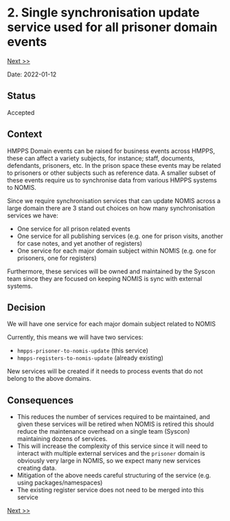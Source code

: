 # 2. Single synchronisation update service used for all prisoner domain events

[Next >>](9999-end.md)


Date: 2022-01-12

## Status

Accepted

## Context


HMPPS Domain events can be raised for business events across HMPPS, these can affect a variety subjects, for instance; staff, documents, defendants, prisoners, etc.
In the prison space these events may be related to prisoners or other subjects such as reference data.
A smaller subset of these events require us to synchronise data from various HMPPS systems to NOMIS.

Since we require synchronisation services that can update NOMIS across a large domain there are 3 stand out choices on how many synchronisation services we have:
- One service for all prison related events
- One service for all publishing services (e.g. one for prison visits, another for case notes, and yet another of registers)
- One service for each major domain subject within NOMIS (e.g. one for prisoners, one for registers)

Furthermore, these services will be owned and maintained by the Syscon team since they are focused on keeping NOMIS is sync with external systems. 

## Decision

We will have one service for each major domain subject related to NOMIS

Currently, this means we will have two services:
- `hmpps-prisoner-to-nomis-update`  (this service)
- `hmpps-registers-to-nomis-update` (already existing)

New services will be created if it needs to process events that do not belong to the above domains.

## Consequences

- This reduces the number of services required to be maintained, and given these services will be retired when NOMIS is retired this should reduce the maintenance overhead on a single team (Syscon) maintaining dozens of services.
- This will increase the complexity of this service since it will need to interact with multiple external services and the `prisoner` domain is obviously very large in NOMIS, so we expect many new services creating data.
- Mitigation of the above needs careful structuring of the service (e.g. using packages/namespaces)
- The existing register service does not need to be merged into this service



[Next >>](9999-end.md)
